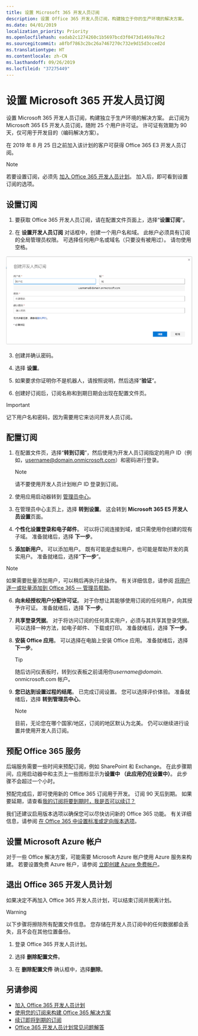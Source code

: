 ```yaml
---
title: 设置 Microsoft 365 开发人员订阅
description: 设置 Office 365 开发人员订阅，构建独立于你的生产环境的解决方案。
ms.date: 04/01/2019
localization_priority: Priority
ms.openlocfilehash: eadab2c1274260c1b5697bcd3f0473d1469a78c2
ms.sourcegitcommit: a8fbf7863c2bc26a7467270c732e9d15d3cced2d
ms.translationtype: HT
ms.contentlocale: zh-CN
ms.lasthandoff: 09/26/2019
ms.locfileid: "37275449"
---
```

# <a name="set-up-a-microsoft-365-developer-subscription"></a>设置 Microsoft 365 开发人员订阅 

设置 Microsoft 365 开发人员订阅，构建独立于生产环境的解决方案。 此订阅为 Microsoft 365 E5 开发人员订阅，随附 25 个用户许可证。 许可证有效期为 90 天，仅可用于开发目的（编码解决方案）。 

在 2019 年 8 月 25 日之前加入该计划的客户可获得 Office 365 E3 开发人员订阅。

> [!NOTE] 
> 若要设置订阅，必须先 [加入 Office 365 开发人员计划](office-365-developer-program.md)。 加入后，即可看到设置订阅的选项。

## <a name="set-up-your-subscription"></a>设置订阅

1. 要获取 Office 365 开发人员订阅，请在配置文件页面上，选择“**设置订阅**”。

2. 在 **设置开发人员订阅** 对话框中，创建一个用户名和域。 此帐户必须具有订阅的全局管理员权限。 可选择任何用户名或域名（只要没有被用过）。 请勿使用空格。

  ![设置订阅表单](images/5-set-up-form.png)

3. 创建并确认密码。

4. 选择 **设置**。

5. 如果要求你证明你不是机器人，请按照说明，然后选择“**验证**”。

6. 创建好订阅后，订阅名称和到期日期会出现在配置文件页。

  > [!IMPORTANT]
  > 记下用户名和密码，因为需要用它来访问开发人员订阅。

## <a name="configure-the-subscription"></a>配置订阅

1. 在配置文件页，选择“**转到订阅**”，然后使用为开发人员订阅指定的用户 ID（例如，username@domain.onmicrosoft.com）和密码进行登录。

   > [!NOTE] 
   > 请不要使用开发人员计划帐户 ID 登录到订阅。

2. 使用应用启动器转到 [管理员中心](https://admin.microsoft.com/AdminPortal/Home#/homepage)。

3. 在管理员中心主页上，选择 **转到设置**。 这会转到 **Microsoft 365 E5 开发人员设置**页面。

4. **个性化设置登录和电子邮件**。 可以将订阅连接到域，或只需使用你创建的现有子域。 准备就绪后，选择 **下一步**。

5. **添加新用户**。 可以添加用户。 既有可能是虚拟用户，也可能是帮助开发的真实用户。 准备就绪后，选择“**下一步**”。
    
  > [!NOTE]
  > 如果需要批量添加用户，可以稍后再执行此操作。 有关详细信息，请参阅 [将用户逐一或批量添加到 Office 365 — 管理员帮助](https://support.office.com/article/add-users-individually-or-in-bulk-to-office-365-admin-help-1970f7d6-03b5-442f-b385-5880b9c256ec)。

6. **向未经授权用户分配许可证**。 对于你想让其能够使用订阅的任何用户，向其授予许可证。 准备就绪后，选择 **下一步**。

7. **共享登录凭据**。 对于将访问订阅的任何真实用户，必须与其共享其登录凭据。 可以选择一种方法，如电子邮件、 下载或打印。 准备就绪后，选择 **下一步**。

8. **安装 Office 应用**。 可以选择在电脑上安装 Office 应用。 准备就绪后，选择 **下一步**。

   > [!TIP] 
   > 随后访问仪表板时，转到仪表板之前请用你*username@domain*. onmicrosoft.com 帐户。

9. **您已达到设置过程的结尾**。 已完成订阅设置。 您可以选择评价体验。 准备就绪后，选择 **转到管理员中心**。
    
   > [!NOTE] 
   > 目前，无论您在哪个国家/地区，订阅的地区默认为北美。 仍可以继续进行设置并使用开发人员订阅。

## <a name="provision-office-365-services"></a>预配 Office 365 服务

后端服务需要一些时间来预配订阅，例如 SharePoint 和 Exchange。 在此步骤期间，应用启动器中和主页上一些图标显示为**设置中 （此应用仍在设置中）**。 此步骤不会超过一个小时。

预配完成后，即可使用新的 Office 365 订阅用于开发。 订阅 90 天后到期。 如果要延期，请查看[我的订阅将要到期时，我是否可以续订？](office-365-developer-program-faq.md#renew-subscription)

我们还建议启用版本选项以确保您可以尽快访问新的 Office 365 功能。 有关详细信息，请参阅 [在 Office 365 中设置标准或定向版本选项](https://support.office.com/article/set-up-the-standard-or-targeted-release-options-in-office-365-3b3adfa4-1777-4ff0-b606-fb8732101f47)。

## <a name="set-up-a-microsoft-azure-account"></a>设置 Microsoft Azure 帐户

对于一些 Office 解决方案，可能需要 Microsoft Azure 帐户使用 Azure 服务来构建。 若要设置免费 Azure 帐户，请参阅 [立即创建 Azure 免费帐户](https://azure.microsoft.com/free/)。

## <a name="leave-the-office-365-developer-program"></a>退出 Office 365 开发人员计划

如果决定不再加入 Office 365 开发人员计划，可以结束订阅并脱离计划。

  > [!WARNING]
  > 以下步骤将擦除所有配置文件信息。 您存储在开发人员订阅中的任何数据都会丢失，且不会在其他位置备份。

1. 登录 Office 365 开发人员计划。

2. 选择 **删除配置文件**。

3. 在 **删除配置文件** 确认框中，选择**删除**。

## <a name="see-also"></a>另请参阅

- [加入 Office 365 开发人员计划](office-365-developer-program.md)
- [使用您的订阅来构建 Office 365 解决方案](build-office-365-solutions.md)
- [续订即将到期的订阅](subscription-expiration-and-renewal.md)
- [Office 365 开发人员计划常见问题解答](office-365-developer-program-faq.md)
